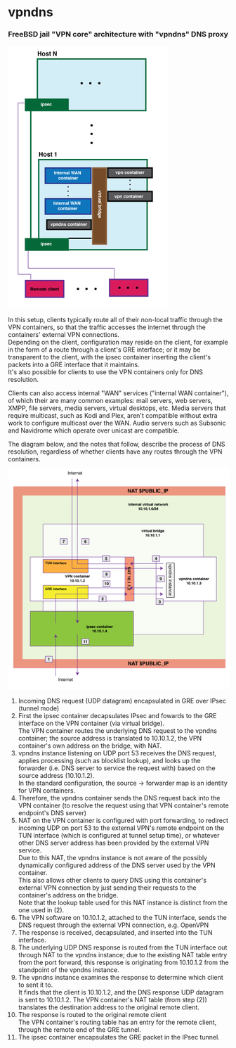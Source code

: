 # vpndns
### FreeBSD jail "VPN core" architecture with "vpndns" DNS proxy

![](img/overview.png)




In this setup, clients typically route all of their non-local traffic through the VPN containers, so that the traffic
accesses the internet through the containers' external VPN connections.   
Depending on the client, configuration may reside on the client, for example in the form of a route through a client's GRE
interface; or it may be transparent to the client, with the ipsec container inserting the client's packets into a GRE interface 
that it maintains.  
It's also possible for clients to use the VPN containers only for DNS resolution.  

Clients can also access internal "WAN" services ("internal WAN container"), of which their are many common examples: 
mail servers, web servers, XMPP, file servers, media servers, virtual desktops, etc. Media servers that require multicast, such
as Kodi and Plex, aren't compatible without extra work to configure multicast over the WAN. Audio servers such as Subsonic and Navidrome
which operate over unicast are compatible.
  
The diagram below, and the notes that follow, describe the process of DNS resolution, regardless of whether clients have
any routes through the VPN containers.

  
![](img/host-detail.png)
  

1. Incoming DNS request (UDP datagram) encapsulated in GRE over IPsec (tunnel mode)
2. First the ipsec container decapsulates IPsec and fowards to the GRE interface on the VPN container (via virtual bridge).  
The VPN container routes the underlying DNS request to the vpndns container;
the source address is translated to 10.10.1.2, the VPN container's own address on the bridge, with NAT.
3. vpndns instance listening on UDP port 53 receives the DNS request, applies processing (such as blocklist lookup),
and looks up the forwarder (i.e. DNS server to service the request with) based on the source address (10.10.1.2).   
In the standard configuration, the source -> forwarder map is an identity for VPN containers.
4. Therefore, the vpndns container sends the DNS request back into the VPN container (to resolve the request using that 
VPN container's remote endpoint's DNS server)
5. NAT on the VPN container is configured with port forwarding, to redirect incoming UDP on port 53 
to the external VPN's remote endpoint on the TUN interface (which is configured at tunnel setup time), or whatever
other DNS server address has been provided by the external VPN service.  
Due to this NAT, the vpndns instance is not aware of the possibly dynamically configured address of the DNS server
used by the VPN container.  
This also allows other clients to query DNS using this container's external VPN connection by just sending their requests to the container's
address on the bridge.  
Note that the lookup table used for this NAT instance is distinct from the one used in (2).
6. The VPN software on 10.10.1.2, attached to the TUN interface, sends the DNS request through the external VPN connection,
e.g. OpenVPN
7. The response is received, decapsulated, and inserted into the TUN interface.
8. The underlying UDP DNS response is routed from the TUN interface out through NAT to the vpndns instance; 
due to the existing NAT table entry from the port forward, this response is originating from 
10.10.1.2 from the standpoint of the vpndns instance.
9. The vpndns instance examines the response to determine which client to sent it to.   
It finds that the client is 10.10.1.2, and the DNS response UDP datagram is sent to 10.10.1.2.
The VPN container's NAT table (from step (2)) translates the destination address to the original remote client.
10. The response is routed to the original remote client  
The VPN container's routing table has an entry for the remote client, through the remote end of the GRE tunnel.
11. The ipsec container encapsulates the GRE packet in the IPsec tunnel.



